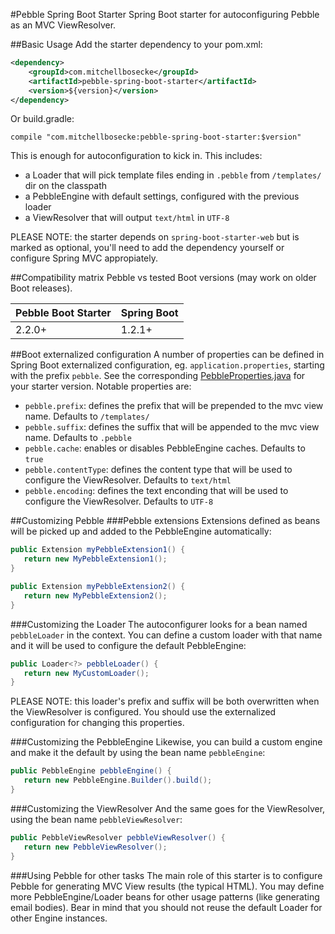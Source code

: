 #Pebble Spring Boot Starter
Spring Boot starter for autoconfiguring Pebble as an MVC ViewResolver.

##Basic Usage
Add the starter dependency to your pom.xml:
```XML
<dependency>
	<groupId>com.mitchellbosecke</groupId>
	<artifactId>pebble-spring-boot-starter</artifactId>
	<version>${version}</version>
</dependency>
```
Or build.gradle:
```Gradle
compile "com.mitchellbosecke:pebble-spring-boot-starter:$version"
```

This is enough for autoconfiguration to kick in. This includes:

* a Loader that will pick template files ending in ``.pebble`` from ``/templates/`` dir on the classpath
* a PebbleEngine with default settings, configured with the previous loader
* a ViewResolver that will output ``text/html`` in ``UTF-8``

PLEASE NOTE: the starter depends on ``spring-boot-starter-web`` but is marked as optional, you'll need to add the dependency yourself or configure Spring MVC appropiately.

##Compatibility matrix
Pebble vs tested Boot versions (may work on older Boot releases).

| Pebble Boot Starter | Spring Boot |
| --- | --- |
| 2.2.0+ | 1.2.1+ |

##Boot externalized configuration
A number of properties can be defined in Spring Boot externalized configuration, eg. ``application.properties``, starting with the prefix ``pebble``. See the corresponding [PebbleProperties.java](https://github.com/PebbleTemplates/pebble-spring-boot-starter/blob/master/src/main/java/com/mitchellbosecke/pebble/boot/autoconfigure/PebbleProperties.java) for your starter version. Notable properties are:

* ``pebble.prefix``: defines the prefix that will be prepended to the mvc view name. Defaults to ``/templates/``
* ``pebble.suffix``: defines the suffix that will be appended to the mvc view name. Defaults to ``.pebble``
* ``pebble.cache``: enables or disables PebbleEngine caches. Defaults to ``true``
* ``pebble.contentType``: defines the content type that will be used to configure the ViewResolver. Defaults to ``text/html``
* ``pebble.encoding``: defines the text enconding that will be used to configure the ViewResolver. Defaults to ``UTF-8``

##Customizing Pebble
###Pebble extensions
Extensions defined as beans will be picked up and added to the PebbleEngine automatically:
```Java
public Extension myPebbleExtension1() {
   return new MyPebbleExtension1();
}

public Extension myPebbleExtension2() {
   return new MyPebbleExtension2();
}
```

###Customizing the Loader
The autoconfigurer looks for a bean named ``pebbleLoader`` in the context. You can define a custom loader with that name and it will be used to configure the default PebbleEngine:
```Java
public Loader<?> pebbleLoader() {
   return new MyCustomLoader();
}
```
PLEASE NOTE: this loader's prefix and suffix will be both overwritten when the ViewResolver is configured. You should use the externalized configuration for changing this properties.

###Customizing the PebbleEngine
Likewise, you can build a custom engine and make it the default by using the bean name ``pebbleEngine``:
```Java
public PebbleEngine pebbleEngine() {
   return new PebbleEngine.Builder().build();
}
```

###Customizing the ViewResolver
And the same goes for the ViewResolver, using the bean name ``pebbleViewResolver``: 
```Java
public PebbleViewResolver pebbleViewResolver() {
   return new PebbleViewResolver();
}
```

###Using Pebble for other tasks
The main role of this starter is to configure Pebble for generating MVC View results (the typical HTML). You may define more PebbleEngine/Loader beans for other usage patterns (like generating email bodies). Bear in mind that you should not reuse the default Loader for other Engine instances.